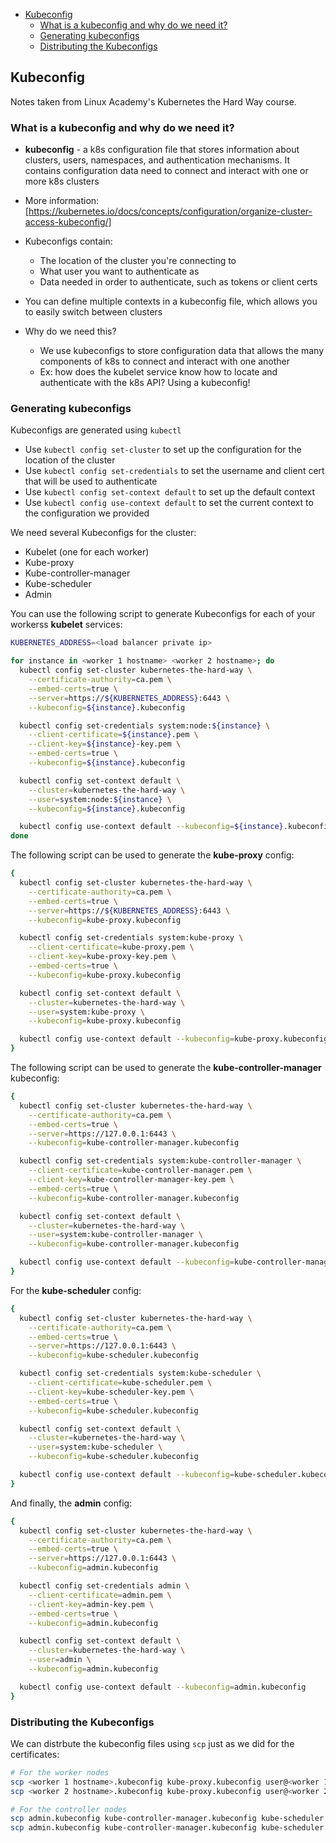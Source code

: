 - [Kubeconfig](#kubeconfig)
  - [What is a kubeconfig and why do we need it?](#what-is-a-kubeconfig-and-why-do-we-need-it)
  - [Generating kubeconfigs](#generating-kubeconfigs)
  - [Distributing the Kubeconfigs](#distributing-the-kubeconfigs)

## Kubeconfig
Notes taken from Linux Academy's Kubernetes the Hard Way course.

### What is a kubeconfig and why do we need it?
* **kubeconfig** - a k8s configuration file that stores information about clusters, users, namespaces, and authentication mechanisms. It contains configuration data need to connect and interact with one or more k8s clusters
* More information: [https://kubernetes.io/docs/concepts/configuration/organize-cluster-access-kubeconfig/]
* Kubeconfigs contain:
    * The location of the cluster you're connecting to
    * What user you want to authenticate as
    * Data needed in order to authenticate, such as tokens or client certs
* You can define multiple contexts in a kubeconfig file, which allows you to easily switch between clusters

* Why do we need this?
    * We use kubeconfigs to store configuration data that allows the many components of k8s to connect and interact with one another
    * Ex: how does the kubelet service know how to locate and authenticate with the k8s API? Using a kubeconfig!

### Generating kubeconfigs
Kubeconfigs are generated using `kubectl`
* Use `kubectl config set-cluster` to set up the configuration for the location of the cluster
* Use `kubectl config set-credentials` to set the username and client cert that will be used to authenticate
* Use `kubectl config set-context default` to set up the default context
* Use `kubectl config use-context default` to set the current context to the configuration we provided

We need several Kubeconfigs for the cluster:
* Kubelet (one for each worker)
* Kube-proxy
* Kube-controller-manager
* Kube-scheduler
* Admin

You can use the following script to generate Kubeconfigs for each of your workerss **kubelet** services:
```bash
KUBERNETES_ADDRESS=<load balancer private ip>

for instance in <worker 1 hostname> <worker 2 hostname>; do
  kubectl config set-cluster kubernetes-the-hard-way \
    --certificate-authority=ca.pem \
    --embed-certs=true \
    --server=https://${KUBERNETES_ADDRESS}:6443 \
    --kubeconfig=${instance}.kubeconfig

  kubectl config set-credentials system:node:${instance} \
    --client-certificate=${instance}.pem \
    --client-key=${instance}-key.pem \
    --embed-certs=true \
    --kubeconfig=${instance}.kubeconfig

  kubectl config set-context default \
    --cluster=kubernetes-the-hard-way \
    --user=system:node:${instance} \
    --kubeconfig=${instance}.kubeconfig

  kubectl config use-context default --kubeconfig=${instance}.kubeconfig
done
```

The following script can be used to generate the **kube-proxy** config:
```bash
{
  kubectl config set-cluster kubernetes-the-hard-way \
    --certificate-authority=ca.pem \
    --embed-certs=true \
    --server=https://${KUBERNETES_ADDRESS}:6443 \
    --kubeconfig=kube-proxy.kubeconfig

  kubectl config set-credentials system:kube-proxy \
    --client-certificate=kube-proxy.pem \
    --client-key=kube-proxy-key.pem \
    --embed-certs=true \
    --kubeconfig=kube-proxy.kubeconfig

  kubectl config set-context default \
    --cluster=kubernetes-the-hard-way \
    --user=system:kube-proxy \
    --kubeconfig=kube-proxy.kubeconfig

  kubectl config use-context default --kubeconfig=kube-proxy.kubeconfig
}
```

The following script can be used to generate the **kube-controller-manager** kubeconfig:
```bash
{
  kubectl config set-cluster kubernetes-the-hard-way \
    --certificate-authority=ca.pem \
    --embed-certs=true \
    --server=https://127.0.0.1:6443 \
    --kubeconfig=kube-controller-manager.kubeconfig

  kubectl config set-credentials system:kube-controller-manager \
    --client-certificate=kube-controller-manager.pem \
    --client-key=kube-controller-manager-key.pem \
    --embed-certs=true \
    --kubeconfig=kube-controller-manager.kubeconfig

  kubectl config set-context default \
    --cluster=kubernetes-the-hard-way \
    --user=system:kube-controller-manager \
    --kubeconfig=kube-controller-manager.kubeconfig

  kubectl config use-context default --kubeconfig=kube-controller-manager.kubeconfig
}
```

For the **kube-scheduler** config:
```bash
{
  kubectl config set-cluster kubernetes-the-hard-way \
    --certificate-authority=ca.pem \
    --embed-certs=true \
    --server=https://127.0.0.1:6443 \
    --kubeconfig=kube-scheduler.kubeconfig

  kubectl config set-credentials system:kube-scheduler \
    --client-certificate=kube-scheduler.pem \
    --client-key=kube-scheduler-key.pem \
    --embed-certs=true \
    --kubeconfig=kube-scheduler.kubeconfig

  kubectl config set-context default \
    --cluster=kubernetes-the-hard-way \
    --user=system:kube-scheduler \
    --kubeconfig=kube-scheduler.kubeconfig

  kubectl config use-context default --kubeconfig=kube-scheduler.kubeconfig
}
```

And finally, the **admin** config:
```bash
{
  kubectl config set-cluster kubernetes-the-hard-way \
    --certificate-authority=ca.pem \
    --embed-certs=true \
    --server=https://127.0.0.1:6443 \
    --kubeconfig=admin.kubeconfig

  kubectl config set-credentials admin \
    --client-certificate=admin.pem \
    --client-key=admin-key.pem \
    --embed-certs=true \
    --kubeconfig=admin.kubeconfig

  kubectl config set-context default \
    --cluster=kubernetes-the-hard-way \
    --user=admin \
    --kubeconfig=admin.kubeconfig

  kubectl config use-context default --kubeconfig=admin.kubeconfig
}
```

### Distributing the Kubeconfigs
We can distrbute the kubeconfig files using `scp` just as we did for the certificates:
```bash
# For the worker nodes
scp <worker 1 hostname>.kubeconfig kube-proxy.kubeconfig user@<worker 1 public IP>:~/
scp <worker 2 hostname>.kubeconfig kube-proxy.kubeconfig user@<worker 2 public IP>:~/

# For the controller nodes
scp admin.kubeconfig kube-controller-manager.kubeconfig kube-scheduler.kubeconfig user@<controller 1 public IP>:~/
scp admin.kubeconfig kube-controller-manager.kubeconfig kube-scheduler.kubeconfig user@<controller 2 public IP>:~/
```